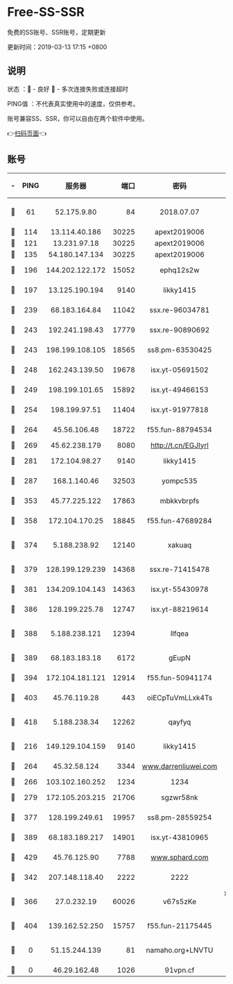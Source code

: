 # Free-SS-SSR

免费的SS账号、SSR账号，定期更新

更新时间：2019-03-13 17:15 +0800

## 说明

状态     ：🙂 - 良好 🙁 - 多次连接失败或连接超时

PING值   ：不代表真实使用中的速度，仅供参考。

账号兼容SS、SSR，你可以自由在两个软件中使用。

👉[扫码页面](https://liesauer.github.io/Free-SS-SSR/)👈

## 账号

|-|PING|服务器|端口|密码|加密方式|区域|
|:----:|:----:|:-----:|-----:|:----:|:----:|:----:|
|🙂|61|52.175.9.80|84|2018.07.07|chacha20-ietf-poly1305|HK|
|🙂|114|13.114.40.186|30225|apext2019006|chacha20|JP|
|🙂|121|13.231.97.18|30225|apext2019006|chacha20|JP|
|🙂|135|54.180.147.134|30225|apext2019006|chacha20|KR|
|🙂|196|144.202.122.172|15052|ephq12s2w|aes-256-cfb|US|
|🙂|197|13.125.190.194|9140|likky1415|aes-256-cfb|KR|
|🙂|239|68.183.164.84|11042|ssx.re-96034781|aes-256-cfb|US|
|🙂|243|192.241.198.43|17779|ssx.re-90890692|aes-256-cfb|US|
|🙂|243|198.199.108.105|18565|ss8.pm-63530425|aes-256-cfb|US|
|🙂|248|162.243.139.50|19678|isx.yt-05691502|aes-256-cfb|US|
|🙂|249|198.199.101.65|15892|isx.yt-49466153|aes-256-cfb|US|
|🙂|254|198.199.97.51|11404|isx.yt-91977818|aes-256-cfb|US|
|🙂|264|45.56.106.48|18722|f55.fun-88794534|aes-256-cfb|US|
|🙂|269|45.62.238.179|8080|http://t.cn/EGJIyrl|rc4-md5|CA|
|🙂|281|172.104.98.27|9140|likky1415|aes-256-cfb|JP|
|🙂|287|168.1.140.46|32503|yompc535|aes-256-cfb|AU|
|🙂|353|45.77.225.122|17863|mbkkvbrpfs|aes-256-cfb|GB|
|🙂|358|172.104.170.25|18845|f55.fun-47689284|aes-256-cfb|SG|
|🙂|374|5.188.238.92|12140|xakuaq|chacha20-ietf-poly1305|BR|
|🙂|379|128.199.129.239|14368|ssx.re-71415478|aes-256-cfb|SG|
|🙂|381|134.209.104.143|14363|isx.yt-55430978|aes-256-cfb|SG|
|🙂|386|128.199.225.78|12747|isx.yt-88219614|aes-256-cfb|SG|
|🙂|388|5.188.238.121|12394|llfqea|chacha20-ietf-poly1305|BR|
|🙂|389|68.183.183.18|6172|gEupN|aes-256-cfb|SG|
|🙂|394|172.104.181.121|12914|f55.fun-50941174|aes-256-cfb|SG|
|🙂|403|45.76.119.28|443|oiECpTuVmLLxk4Ts|aes-256-cfb|AU|
|🙂|418|5.188.238.34|12262|qayfyq|chacha20-ietf-poly1305|BR|
|🙂|216|149.129.104.159|9140|likky1415|aes-256-cfb|HK|
|🙂|264|45.32.58.124|3344|www.darrenliuwei.com|aes-256-cfb|JP|
|🙂|266|103.102.160.252|1234|1234|rc4-md5|JP|
|🙂|279|172.105.203.215|21706|sgzwr58nk|aes-256-cfb|JP|
|🙂|377|128.199.249.61|19957|ss8.pm-28559254|aes-256-cfb|SG|
|🙂|389|68.183.189.217|14901|isx.yt-43810965|aes-256-cfb|SG|
|🙂|429|45.76.125.90|7788|www.sphard.com|aes-256-cfb|AU|
|🙁|342|207.148.118.40|2222|2222|aes-256-cfb|SG|
|🙁|366|27.0.232.19|60026|v67s5zKe|xchacha20-ietf-poly1305|HK|
|🙁|404|139.162.52.250|15757|f55.fun-21175445|aes-256-cfb|SG|
|🙁|0|51.15.244.139|81|namaho.org+LNVTU|chacha20-ietf-poly1305|FR|
|🙁|0|46.29.162.48|1026|91vpn.cf|rc4-md5|RU|

